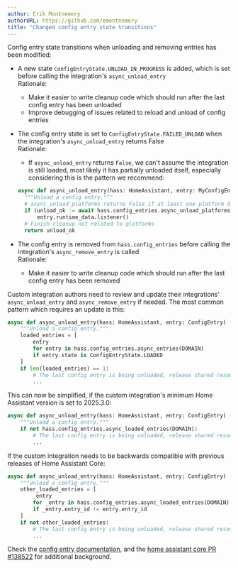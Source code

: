 ```yaml
---
author: Erik Montnemery
authorURL: https://github.com/emontnemery
title: "Changed config entry state transitions"
---
```


Config entry state transitions when unloading and removing entries has been modified:

- A new state `ConfigEntryState.UNLOAD_IN_PROGRESS` is added, which is set before calling the integration's `async_unload_entry`<br />
  Rationale:
    - Make it easier to write cleanup code which should run after the last config entry has been unloaded
    - Improve debugging of issues related to reload and unload of config entries

- The config entry state is set to `ConfigEntryState.FAILED_UNLOAD` when the integration's `async_unload_entry` returns False<br />
  Rationale:
    - If `async_unload_entry` returns `False`, we can't assume the integration is still loaded, most likely it has partially unloaded itself, especially considering this is the pattern we recommend:
  ```py
  async def async_unload_entry(hass: HomeAssistant, entry: MyConfigEntry) -> bool:
    """Unload a config entry."""
    # async_unload_platforms returns False if at least one platform did not unload
    if (unload_ok := await hass.config_entries.async_unload_platforms(entry, PLATFORMS)):
        entry.runtime_data.listener()
    # Finish cleanup not related to platforms
    return unload_ok
    ```

- The config entry is removed from `hass.config_entries` before calling the integration's `async_remove_entry` is called<br />
  Rationale:
    - Make it easier to write cleanup code which should run after the last config entry has been removed

Custom integration authors need to review and update their integrations' `async_unload_entry` and `async_remove_entry` if needed.
The most common pattern which requires an update is this:

```python
async def async_unload_entry(hass: HomeAssistant, entry: ConfigEntry) -> bool:
    """Unload a config entry."""
    loaded_entries = [
        entry
        for entry in hass.config_entries.async_entries(DOMAIN)
        if entry.state is ConfigEntryState.LOADED
    ]
    if len(loaded_entries) == 1:
        # The last config entry is being unloaded, release shared resources, unregister services etc.
        ...
```

This can now be simplified, if the custom integration's minimum Home Assistant version is set to 2025.3.0:
```python
async def async_unload_entry(hass: HomeAssistant, entry: ConfigEntry) -> bool:
    """Unload a config entry."""
    if not hass.config_entries.async_loaded_entries(DOMAIN):
        # The last config entry is being unloaded, release shared resources, unregister services etc.
        ...
```


If the custom integration needs to be backwards compatible with previous releases of Home Assistant Core:
```python
async def async_unload_entry(hass: HomeAssistant, entry: ConfigEntry) -> bool:
    """Unload a config entry."""
    other_loaded_entries = [
        _entry
        for _entry in hass.config_entries.async_loaded_entries(DOMAIN)
        if _entry.entry_id != entry.entry_id
    ]
    if not other_loaded_entries:
        # The last config entry is being unloaded, release shared resources, unregister services etc.
        ...
```

Check the [config entry documentation](/docs/config_entries_index), and the [home assistant core PR #138522](https://github.com/home-assistant/core/pull/138522) for additional background.
